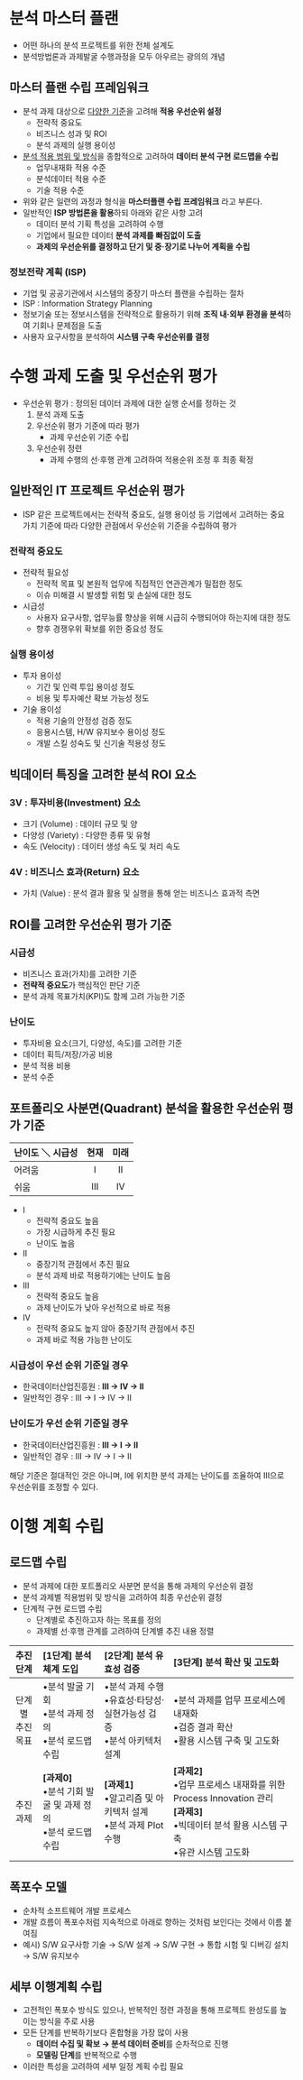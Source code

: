 # 분석 마스터 플랜

- 어떤 하나의 분석 프로젝트를 위한 전체 설계도
- 분석방법론과 과제발굴 수행과정을 모두 아우르는 광의의 개념

## 마스터 플랜 수립 프레임워크

- 분석 과제 대상으로 <u>다양한 기준</u>을 고려해 **적용 우선순위 설정**
    - 전략적 중요도
    - 비즈니스 성과 및 ROI
    - 분석 과제의 실행 용이성
- <u>분석 적용 범위 및 방식</u>을 종합적으로 고려하여 **데이터 분석 구현 로드맵을 수립**
    - 업무내재화 적용 수준
    - 분석데이터 적용 수준
    - 기술 적용 수준
- 위와 같은 일련의 과정과 형식을 **마스터플랜 수립 프레임워크** 라고 부른다.
- 일반적인 **ISP 방법론을 활용**하되 아래와 같은 사항 고려
    - 데이터 분석 기획 특성을 고려하여 수행
    - 기업에서 필요한 데이터 **분석 과제를 빠짐없이 도출**
    - **과제의 우선순위를 결정하고 단기 및 중·장기로 나누어 계획을 수립**

### 정보전략 계획 (ISP)

- 기업 및 공공기관에서 시스템의 중장기 마스터 플랜을 수립하는 절차
- ISP : Information Strategy Planning
- 정보기술 또는 정보시스템을 전략적으로 활용하기 위해 **조직 내·외부 환경을 분석**하여 기회나 문제점을 도출
- 사용자 요구사항을 분석하여 **시스템 구축 우선순위를 결정**

# 수행 과제 도출 및 우선순위 평가

- 우선순위 평가 : 정의된 데이터 과제에 대한 실행 순서를 정하는 것
    1. 분석 과제 도출
    2. 우선순위 평가 기준에 따라 평가
        - 과제 우선순위 기준 수립
    3. 우선순위 정련
        - 과제 수행의 선·후행 관계 고려하여 적용순위 조정 후 최종 확정

## 일반적인 IT 프로젝트 우선순위 평가

- ISP 같은 프로젝트에서는 전략적 중요도, 실행 용이성 등 기업에서 고려하는 중요 가치 기준에 따라 다양한 관점에서 우선순위 기준을 수립하여 평가

### 전략적 중요도

- 전략적 필요성
    - 전략적 목표 및 본원적 업무에 직접적인 연관관계가 밀접한 정도
    - 이슈 미해결 시 발생할 위험 및 손실에 대한 정도
- 시급성
    - 사용자 요구사항, 업무능률 향상을 위해 시급히 수행되어야 하는지에 대한 정도
    - 향후 경쟁우위 확보를 위한 중요성 정도

### 실행 용이성

- 투자 용이성
    - 기간 및 인력 투입 용이성 정도
    - 비용 및 투자예산 확보 가능성 정도
- 기술 용이성
    - 적용 기술의 안정성 검증 정도
    - 응용시스템, H/W 유지보수 용이성 정도
    - 개발 스킬 성숙도 및 신기술 적용성 정도

## 빅데이터 특징을 고려한 분석 ROI 요소

### 3V : 투자비용(Investment) 요소

- 크기 (Volume) : 데이터 규모 및 양
- 다양성 (Variety) : 다양한 종류 및 유형
- 속도 (Velocity) : 데이터 생성 속도 및 처리 속도

### 4V : 비즈니스 효과(Return) 요소

- 가치 (Value) : 분석 결과 활용 및 실행을 통해 얻는 비즈니스 효과적 측면

## ROI를 고려한 우선순위 평가 기준

### 시급성

- 비즈니스 효과(가치)를 고려한 기준
- **전략적 중요도**가 핵심적인 판단 기준
- 분석 과제 목표가치(KPI)도 함께 고려 가능한 기준

### 난이도

- 투자비용 요소(크기, 다양성, 속도)를 고려한 기준
- 데이터 획득/저장/가공 비용
- 분석 적용 비용
- 분석 수준

## 포트폴리오 사분면(Quadrant) 분석을 활용한 우선순위 평가 기준

| 난이도 ＼ 시급성 | 현재 | 미래 |
| :--------------- | :--: | :--: |
| 어려움           | I    | II   |
| 쉬움             | III  | IV   |

- I
    - 전략적 중요도 높음
    - 가장 시급하게 추진 필요
    - 난이도 높음
- II
    - 중장기적 관점에서 추진 필요
    - 분석 과제 바로 적용하기에는 난이도 높음
- III
    - 전략적 중요도 높음
    - 과제 난이도가 낮아 우선적으로 바로 적용
- IV
    - 전략적 중요도 높지 않아 중장기적 관점에서 추진
    - 과제 바로 적용 가능한 난이도

### 시급성이 우선 순위 기준일 경우

- 한국데이터산업진흥원 : **III → IV → II**
- 일반적인 경우 : III → I → IV → II

### 난이도가 우선 순위 기준일 경우

- 한국데이터산업진흥원 : **III → I → II**
- 일반적인 경우 : III → IV → I → II

해당 기준은 절대적인 것은 아니며, I에 위치한 분석 과제는 난이도를 조율하여 III으로 우선순위를 조정할 수 있다.

# 이행 계획 수립

## 로드맵 수립

- 분석 과제에 대한 포트폴리오 사분면 분석을 통해 과제의 우선순위 결정
- 분석 과제별 적용범위 및 방식을 고려하여 최종 우선순위 결정
- 단계적 구현 로드맵 수립
    - 단계별로 추진하고자 하는 목표를 정의
    - 과제별 선·후행 관계를 고려하여 단계별 추진 내용 정렬

| 추진 단계           | [1단계] 분석 체계 도입 | [2단계] 분석 유효성 검증 | [3단계] 분석 확산 및 고도화 |
| :-----------------: | :--------------------- | :----------------------- | :-------------------------- |
| 단계별<br>추진 목표 | •분석 발굴 기회<br>•분석 과제 정의<br>•분석 로드맵 수립 | •분석 과제 수행<br>•유효성·타당성·실현가능성 검증<br>•분석 아키텍처 설계 | •분석 과제를 업무 프로세스에 내재화<br>•검증 결과 확산<br>•활용 시스템 구축 및 고도화 |
| 추진 과제           | <strong>[과제0]</strong><br>•분석 기회 발굴 및 과제 정의<br>•분석 로드맵 수립 | <strong>[과제1]</strong><br>•알고리즘 및 아키텍처 설계<br>•분석 과제 Plot 수행 | <strong>[과제2]</strong><br>•업무 프로세스 내재화를 위한 Process Innovation 관리<br><strong>[과제3]</strong><br>•빅데이터 분석 활용 시스템 구축<br>•유관 시스템 고도화 |

## 폭포수 모델

- 순차적 소프트웨어 개발 프로세스
- 개발 흐름이 폭포수처럼 지속적으로 아래로 향하는 것처럼 보인다는 것에서 이름 붙여짐
- 예시) S/W 요구사항 기술 → S/W 설계 → S/W 구현 → 통합 시험 및 디버깅 설치 → S/W 유지보수

## 세부 이행계획 수립

- 고전적인 폭포수 방식도 있으나, 반복적인 정련 과정을 통해 프로젝트 완성도를 높이는 방식을 주로 사용
- 모든 단계를 반복하기보다 혼합형을 가장 많이 사용
    - **데이터 수집 및 확보 → 분석 데이터 준비**를 순차적으로 진행
    - **모델링 단계**를 반복적으로 수행
- 이러한 특성을 고려하여 세부 일정 계획 수립 필요